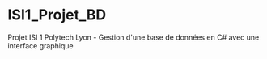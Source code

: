 # ISI1_Projet_BD
Projet ISI 1 Polytech Lyon - Gestion d'une base de données en C# avec une interface graphique
